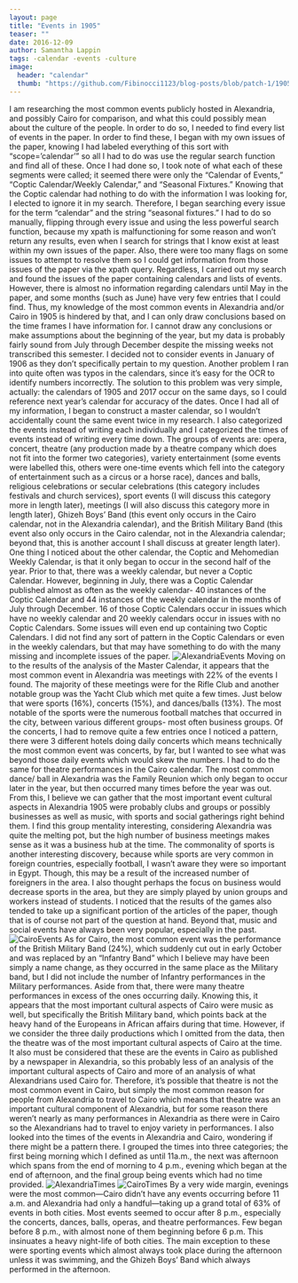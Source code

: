 ```yaml
---
layout: page
title: "Events in 1905"
teaser: ""
date: 2016-12-09
author: Samantha Lappin
tags: -calendar -events -culture
image:
  header: "calendar"
  thumb: "https://github.com/Fibinocci1123/blog-posts/blob/patch-1/1905-12-01-3c.jpg"
---
```

I am researching the most common events publicly hosted in Alexandria, and possibly Cairo for comparison, and what this could possibly mean about the culture of the people. In order to do so, I needed to find every list of events in the paper. In order to find these, I began with my own issues of the paper, knowing I had labeled everything of this sort with “scope=’calendar’” so all I had to do was use the regular search function and find all of these. Once I had done so, I took note of what each of these segments were called; it seemed there were only the “Calendar of Events,” “Coptic Calendar/Weekly Calendar,” and “Seasonal Fixtures.” Knowing that the Coptic calendar had nothing to do with the information I was looking for, I elected to ignore it in my search. Therefore, I began searching every issue for the term “calendar” and the string “seasonal fixtures.” I had to do so manually, flipping through every issue and using the less powerful search function, because my xpath is malfunctioning for some reason and won’t return any results, even when I search for strings that I know exist at least within my own issues of the paper. Also, there were too many flags on some issues to attempt to resolve them so I could get information from those issues of the paper via the xpath query. Regardless, I carried out my search and found the issues of the paper containing calendars and lists of events.
However, there is almost no information regarding calendars until May in the paper, and some months (such as June) have very few entries that I could find. Thus, my knowledge of the most common events in Alexandria and/or Cairo in 1905 is hindered by that, and I can only draw conclusions based on the time frames I have information for. I cannot draw any conclusions or make assumptions about the beginning of the year, but my data is probably fairly sound from July through December despite the missing weeks not transcribed this semester. I decided not to consider events in January of 1906 as they don’t specifically pertain to my question. Another problem I ran into quite often was typos in the calendars, since it’s easy for the OCR to identify numbers incorrectly. The solution to this problem was very simple, actually: the calendars of 1905 and 2017 occur on the same days, so I could reference next year’s calendar for accuracy of the dates. 
Once I had all of my information, I began to construct a master calendar, so I wouldn’t accidentally count the same event twice in my research. I also categorized the events instead of writing each individually and I categorized the times of events instead of writing every time down. The groups of events are: opera, concert, theatre (any production made by a theatre company which does not fit into the former two categories), variety entertainment (some events were labelled this, others were one-time events which fell into the category of entertainment such as a circus or a horse race), dances and balls, religious celebrations or secular celebrations (this category includes festivals and church services), sport events (I will discuss this category more in length later), meetings (I will also discuss this category more in length later), Ghizeh Boys’ Band (this event only occurs in the Cairo calendar, not in the Alexandria calendar), and the British Military Band (this event also only occurs in the Cairo calendar, not in the Alexandria calendar; beyond that, this is another account I shall discuss at greater length later).
One thing I noticed about the other calendar, the Coptic and Mehomedian Weekly Calendar, is that it only began to occur in the second half of the year. Prior to that, there was a weekly calendar, but never a Coptic Calendar. However, beginning in July, there was a Coptic Calendar published almost as often as the weekly calendar- 40 instances of the Coptic Calendar and 44 instances of the weekly calendar in the months of July through December. 16 of those Coptic Calendars occur in issues which have no weekly calendar and 20 weekly calendars occur in issues with no Coptic Calendars. Some issues will even end up containing two Coptic Calendars. I did not find any sort of pattern in the Coptic Calendars or even in the weekly calendars, but that may have something to do with the many missing and incomplete issues of the paper.
![AlexandriaEvents](https://github.com/Fibinocci1123/blog-posts/blob/patch-1/graph%20(3).jpg)
Moving on to the results of the analysis of the Master Calendar, it appears that the most common event in Alexandria was meetings with 22% of the events I found. The majority of these meetings were for the Rifle Club and another notable group was the Yacht Club which met quite a few times. Just below that were sports (16%), concerts (15%), and dances/balls (13%). The most notable of the sports were the numerous football matches that occurred in the city, between various different groups- most often business groups. Of the concerts, I had to remove quite a few entries once I noticed a pattern, there were 3 different hotels doing daily concerts which means technically the most common event was concerts, by far, but I wanted to see what was beyond those daily events which would skew the numbers. I had to do the same for theatre performances in the Cairo calendar. The most common dance/ ball in Alexandria was the Family Reunion which only began to occur later in the year, but then occurred many times before the year was out. 
From this, I believe we can gather that the most important event cultural aspects in Alexandria 1905 were probably clubs and groups or possibly businesses as well as music, with sports and social gatherings right behind them. I find this group mentality interesting, considering Alexandria was quite the melting pot, but the high number of business meetings makes sense as it was a business hub at the time. The commonality of sports is another interesting discovery, because while sports are very common in foreign countries, especially football, I wasn’t aware they were so important in Egypt. Though, this may be a result of the increased number of foreigners in the area. I also thought perhaps the focus on business would decrease sports in the area, but they are simply played by union groups and workers instead of students. I noticed that the results of the games also tended to take up a significant portion of the articles of the paper, though that is of course not part of the question at hand. Beyond that, music and social events have always been very popular, especially in the past. 
![CairoEvents](https://github.com/Fibinocci1123/blog-posts/blob/patch-1/graph%20(2).jpg)
As for Cairo, the most common event was the performance of the British Military Band (24%), which suddenly cut out in early October and was replaced by an “Infantry Band” which I believe may have been simply a name change, as they occurred in the same place as the Military band, but I did not include the number of Infantry performances in the Military performances. Aside from that, there were many theatre performances in excess of the ones occurring daily.
Knowing this, it appears that the most important cultural aspects of Cairo were music as well, but specifically the British Military band, which points back at the heavy hand of the Europeans in African affairs during that time. However, if we consider the three daily productions which I omitted from the data, then the theatre was of the most important cultural aspects of Cairo at the time. It also must be considered that these are the events in Cairo as published by a newspaper in Alexandria, so this probably less of an analysis of the important cultural aspects of Cairo and more of an analysis of what Alexandrians used Cairo for. Therefore, it’s possible that theatre is not the most common event in Cairo, but simply the most common reason for people from Alexandria to travel to Cairo which means that theatre was an important cultural component of Alexandria, but for some reason there weren’t nearly as many performances in Alexandria as there were in Cairo so the Alexandrians had to travel to enjoy variety in performances.
I also looked into the times of the events in Alexandria and Cairo, wondering if there might be a pattern there. I grouped the times into three categories; the first being morning which I defined as until 11a.m., the next was afternoon which spans from the end of morning to 4 p.m., evening which began at the end of afternoon, and the final group being events which had no time provided.
![AlexandriaTimes](https://github.com/Fibinocci1123/blog-posts/blob/patch-1/graph.jpg)
![CairoTimes](https://github.com/Fibinocci1123/blog-posts/blob/patch-1/graph%20(1).jpg)
By a very wide margin, evenings were the most common—Cairo didn’t have any events occurring before 11 a.m. and Alexandria had only a handful—taking up a grand total of 63% of events in both cities. Most events seemed to occur after 8 p.m., especially the concerts, dances, balls, operas, and theatre performances. Few began before 8 p.m., with almost none of them beginning before 6 p.m. This insinuates a heavy night-life of both cities. The main exception to these were sporting events which almost always took place during the afternoon unless it was swimming, and the Ghizeh Boys’ Band which always performed in the afternoon.
